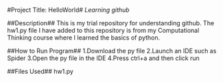 #Project Title: HelloWorld#
*Learning github*

##Description##
This is my trial repository for understanding github. The hw1.py file I have added to this repository is from my Computational Thinking course where I learned the basics of python.

##How to Run Program##
1.Download the py file
2.Launch an IDE such as Spider
3.Open the py file in the IDE
4.Press ctrl+a and then click run

##Files Used##
hw1.py


